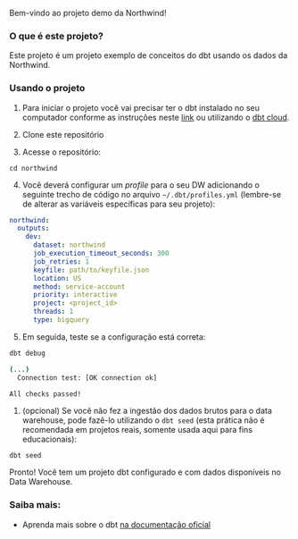 Bem-vindo ao projeto demo da Northwind!

### O que é este projeto?

Este projeto é um projeto exemplo de conceitos do dbt usando os dados da Northwind.

### Usando o projeto

1. Para iniciar o projeto você vai precisar ter o dbt instalado no seu computador conforme as instruções neste [link](https://docs.getdbt.com/docs/installation) ou utilizando o [dbt cloud](https://cloud.getdbt.com/).

2. Clone este repositório
   
3. Acesse o repositório:

```
cd northwind
```

4. Você deverá configurar um *profile* para o seu DW adicionando o seguinte trecho de código no arquivo `~/.dbt/profiles.yml` (lembre-se de alterar as variáveis específicas para seu projeto):

```yaml
northwind:
  outputs:
    dev:
      dataset: northwind
      job_execution_timeout_seconds: 300
      job_retries: 1
      keyfile: path/to/keyfile.json
      location: US
      method: service-account
      priority: interactive
      project: <project_id>
      threads: 1
      type: bigquery
```

5. Em seguida, teste se a configuração está correta:

```bash
dbt debug

(...)
  Connection test: [OK connection ok]

All checks passed!
```

1. (opcional) Se você não fez a ingestão dos dados brutos para o data warehouse, pode fazê-lo utilizando o `dbt seed` (esta prática não é recomendada em projetos reais, somente usada aqui para fins educacionais):

```
dbt seed
```

Pronto! Você tem um projeto dbt configurado e com dados disponíveis no Data Warehouse.

### Saiba mais:
- Aprenda mais sobre o dbt [na documentação oficial](https://docs.getdbt.com/docs/introduction)
